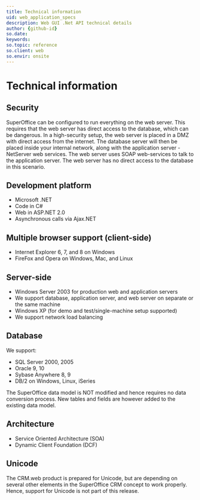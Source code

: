 ```yaml
---
title: Technical information
uid: web_application_specs
description: Web GUI .Net API technical details
author: {github-id}
so.date:
keywords:
so.topic: reference
so.client: web
so.envir: onsite
---
```


# Technical information

## Security

SuperOffice can be configured to run everything on the web server. This requires that the web server has direct access to the database, which can be dangerous. In a high-security setup, the web server is placed in a DMZ with direct access from the internet. The database server will then be placed inside your internal network, along with the application server - NetServer web services. The web server uses SOAP web-services to talk to the application server. The web server has no direct access to the database in this scenario.

## Development platform

* Microsoft .NET
* Code in C\#
* Web in ASP.NET 2.0
* Asynchronous calls via Ajax.NET

## Multiple browser support (client-side)

* Internet Explorer 6, 7, and 8 on Windows
* FireFox and Opera on Windows, Mac, and Linux

## Server-side

* Windows Server 2003 for production web and application servers
* We support database, application server, and web server on separate or the same machine
* Windows XP (for demo and test/single-machine setup supported)
* We support network load balancing

## Database

We support:

* SQL Server 2000, 2005
* Oracle 9, 10
* Sybase Anywhere 8, 9
* DB/2 on Windows, Linux, iSeries

The SuperOffice data model is NOT modified and hence requires no data conversion process. New tables and fields are however added to the existing data model.

## Architecture

* Service Oriented Architecture (SOA)
* Dynamic Client Foundation (DCF)

## Unicode

The CRM.web product is prepared for Unicode, but are depending on several other elements in the SuperOffice CRM concept to work properly. Hence, support for Unicode is not part of this release.
